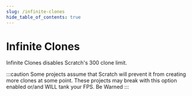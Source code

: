 ```yaml
---
slug: /infinite-clones
hide_table_of_contents: true
---
```


# Infinite Clones

Infinite Clones disables Scratch's 300 clone limit.

:::caution
Some projects assume that Scratch will prevent it from creating more clones at some point. These projects may break with this option enabled or/and WILL tank your FPS. 
Be Warned
:::
